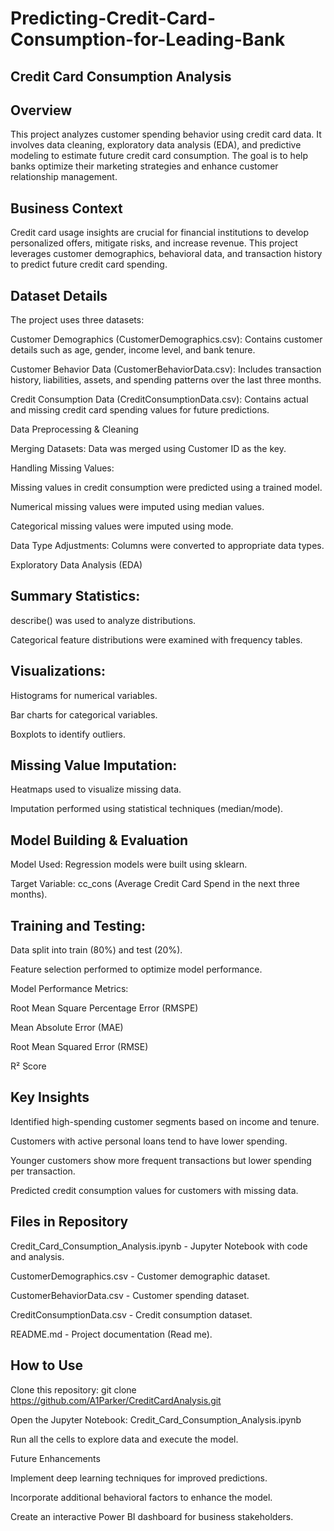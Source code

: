 # Predicting-Credit-Card-Consumption-for-Leading-Bank

## Credit Card Consumption Analysis

## Overview

This project analyzes customer spending behavior using credit card data. It involves data cleaning, exploratory data analysis (EDA), and predictive modeling to estimate future credit card consumption. The goal is to help banks optimize their marketing strategies and enhance customer relationship management.

## Business Context

Credit card usage insights are crucial for financial institutions to develop personalized offers, mitigate risks, and increase revenue. This project leverages customer demographics, behavioral data, and transaction history to predict future credit card spending.

## Dataset Details

The project uses three datasets:

Customer Demographics (CustomerDemographics.csv): Contains customer details such as age, gender, income level, and bank tenure.

Customer Behavior Data (CustomerBehaviorData.csv): Includes transaction history, liabilities, assets, and spending patterns over the last three months.

Credit Consumption Data (CreditConsumptionData.csv): Contains actual and missing credit card spending values for future predictions.

Data Preprocessing & Cleaning

Merging Datasets: Data was merged using Customer ID as the key.

Handling Missing Values:

Missing values in credit consumption were predicted using a trained model.

Numerical missing values were imputed using median values.

Categorical missing values were imputed using mode.

Data Type Adjustments: Columns were converted to appropriate data types.

Exploratory Data Analysis (EDA)

## Summary Statistics:

describe() was used to analyze distributions.

Categorical feature distributions were examined with frequency tables.

## Visualizations:

Histograms for numerical variables.

Bar charts for categorical variables.

Boxplots to identify outliers.

## Missing Value Imputation:

Heatmaps used to visualize missing data.

Imputation performed using statistical techniques (median/mode).

## Model Building & Evaluation

Model Used: Regression models were built using sklearn.

Target Variable: cc_cons (Average Credit Card Spend in the next three months).

## Training and Testing:

Data split into train (80%) and test (20%).

Feature selection performed to optimize model performance.

Model Performance Metrics:

Root Mean Square Percentage Error (RMSPE)

Mean Absolute Error (MAE)

Root Mean Squared Error (RMSE)

R² Score

## Key Insights

Identified high-spending customer segments based on income and tenure.

Customers with active personal loans tend to have lower spending.

Younger customers show more frequent transactions but lower spending per transaction.

Predicted credit consumption values for customers with missing data.

## Files in Repository

Credit_Card_Consumption_Analysis.ipynb - Jupyter Notebook with code and analysis.

CustomerDemographics.csv - Customer demographic dataset.

CustomerBehaviorData.csv - Customer spending dataset.

CreditConsumptionData.csv - Credit consumption dataset.

README.md - Project documentation (Read me).

## How to Use

Clone this repository: git clone https://github.com/A1Parker/CreditCardAnalysis.git

Open the Jupyter Notebook: Credit_Card_Consumption_Analysis.ipynb

Run all the cells to explore data and execute the model.

Future Enhancements

Implement deep learning techniques for improved predictions.

Incorporate additional behavioral factors to enhance the model.

Create an interactive Power BI dashboard for business stakeholders.
